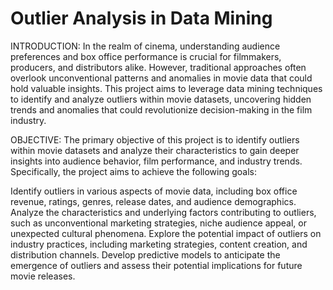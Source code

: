 # Outlier Analysis in Data Mining
INTRODUCTION:
In the realm of cinema, understanding audience preferences and box office performance is crucial for filmmakers, producers, and distributors alike. However, traditional approaches often overlook unconventional patterns and anomalies in movie data that could hold valuable insights. This project aims to leverage data mining techniques to identify and analyze outliers within movie datasets, uncovering hidden trends and anomalies that could revolutionize decision-making in the film industry.

OBJECTIVE:
The primary objective of this project is to identify outliers within movie datasets and analyze their characteristics to gain deeper insights into audience behavior, film performance, and industry trends. Specifically, the project aims to achieve the following goals:

Identify outliers in various aspects of movie data, including box office revenue, ratings, genres, release dates, and audience demographics.
Analyze the characteristics and underlying factors contributing to outliers, such as unconventional marketing strategies, niche audience appeal, or unexpected cultural phenomena.
Explore the potential impact of outliers on industry practices, including marketing strategies, content creation, and distribution channels.
Develop predictive models to anticipate the emergence of outliers and assess their potential implications for future movie releases.
